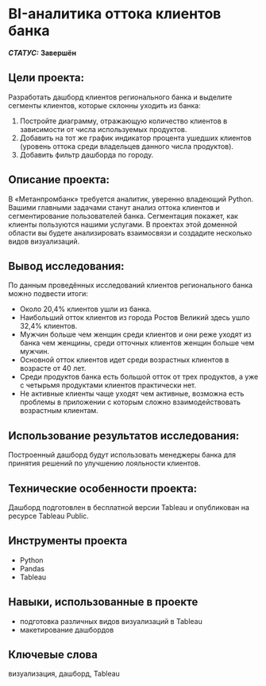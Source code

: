 # BI-аналитика оттока клиентов банка


***СТАТУС:*** **Завершён**


## Цели проекта:

Разработать дашборд клиентов регионального банка и выделите сегменты клиентов, которые склонны уходить из банка:
1. Постройте диаграмму, отражающую количество клиентов в зависимости от числа используемых продуктов. 
2. Добавить на тот же график индикатор процента ушедших клиентов (уровень оттока среди владельцев данного числа продуктов). 
3. Добавить фильтр дашборда по городу.


## Описание проекта:

В «Метанпромбанк» требуется аналитик, уверенно владеющий Python. Вашими главными задачами станут анализ оттока клиентов и сегментирование пользователей банка. Сегментация покажет, как клиенты пользуются нашими услугами. В проектах этой доменной области вы будете анализировать взаимосвязи и создадите несколько видов визуализаций.


## Вывод исследования:

По данным проведённых исследований клиентов регионального банка можно подвести итоги:

- Около 20,4% клиентов ушли из банка.
- Наибольший отток клиентов из города Ростов Великий здесь ушло 32,4% клиентов.
- Мужчин больше чем женщин среди клиентов и они реже уходят из банка чем женщины, среди отточных клиентов женщин больше чем мужчин.
- Основной отток клиентов идет среди возрастных клиентов в возрасте от 40 лет.
- Среди продуктов банка есть большой отток от трех продуктов, а уже с четырьмя продуктами клиентов практически нет.
- Не активные клиенты чаще уходят чем активные, возможна есть проблемы в приложении с которым сложно взаимодействовать возрастным клиентам.


## Использование результатов исследования:

Построенный дашборд будут использовать менеджеры банка для принятия решений по улучшению лояльности клиентов.


## Технические особенности проекта:

Дашборд подготовлен в бесплатной версии Tableau и опубликован на ресурсе Tableau Public.


## Инструменты проекта

- Python
- Pandas
- Tableau


## Навыки, использованные в проекте

- подготовка различных видов визуализаций в Tableau
- макетирование дашбордов


## Ключевые слова

визуализация, дашборд, Tableau
